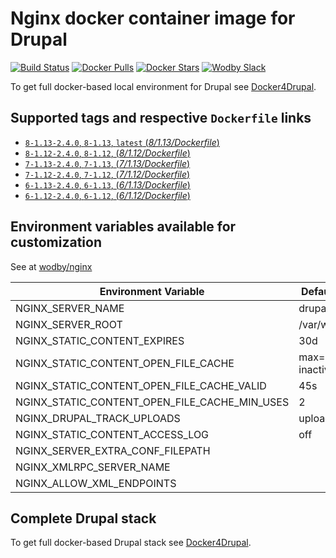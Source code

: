 # Nginx docker container image for Drupal

[![Build Status](https://travis-ci.org/wodby/drupal-nginx.svg?branch=master)](https://travis-ci.org/wodby/drupal-nginx)
[![Docker Pulls](https://img.shields.io/docker/pulls/wodby/drupal-nginx.svg)](https://hub.docker.com/r/wodby/drupal-nginx)
[![Docker Stars](https://img.shields.io/docker/stars/wodby/drupal-nginx.svg)](https://hub.docker.com/r/wodby/drupal-nginx)
[![Wodby Slack](http://slack.wodby.com/badge.svg)](http://slack.wodby.com)

To get full docker-based local environment for Drupal see [Docker4Drupal](http://docker4drupal.org).

## Supported tags and respective `Dockerfile` links

- [`8-1.13-2.4.0`, `8-1.13`, `latest` (*8/1.13/Dockerfile*)](https://github.com/wodby/drupal-nginx/blob/master/8/1.13/Dockerfile)
- [`8-1.12-2.4.0`, `8-1.12`, (*8/1.12/Dockerfile*)](https://github.com/wodby/drupal-nginx/blob/master/8/1.12/Dockerfile)
- [`7-1.13-2.4.0`, `7-1.13`, (*7/1.13/Dockerfile*)](https://github.com/wodby/drupal-nginx/blob/master/7/1.13/Dockerfile)
- [`7-1.12-2.4.0`, `7-1.12`, (*7/1.12/Dockerfile*)](https://github.com/wodby/drupal-nginx/blob/master/7/1.12/Dockerfile)
- [`6-1.13-2.4.0`, `6-1.13`, (*6/1.13/Dockerfile*)](https://github.com/wodby/drupal-nginx/blob/master/6/1.13/Dockerfile)
- [`6-1.12-2.4.0`, `6-1.12`, (*6/1.12/Dockerfile*)](https://github.com/wodby/drupal-nginx/blob/master/6/1.12/Dockerfile)

## Environment variables available for customization

See at [wodby/nginx](https://github.com/wodby/nginx)

| Environment Variable | Default Value | Description |
| -------------------- | ------------- | ----------- |
| NGINX_SERVER_NAME                             | drupal                 | |
| NGINX_SERVER_ROOT                             | /var/www/html          | |
| NGINX_STATIC_CONTENT_EXPIRES                  | 30d                    | |
| NGINX_STATIC_CONTENT_OPEN_FILE_CACHE          | max=3000 inactive=120s | |
| NGINX_STATIC_CONTENT_OPEN_FILE_CACHE_VALID    | 45s                    | |
| NGINX_STATIC_CONTENT_OPEN_FILE_CACHE_MIN_USES | 2                      | |
| NGINX_DRUPAL_TRACK_UPLOADS                    | uploads 60s            | |
| NGINX_STATIC_CONTENT_ACCESS_LOG               | off                    | |
| NGINX_SERVER_EXTRA_CONF_FILEPATH              |                        | |
| NGINX_XMLRPC_SERVER_NAME                      |                        | |
| NGINX_ALLOW_XML_ENDPOINTS                     |                        | |

## Complete Drupal stack

To get full docker-based Drupal stack see [Docker4Drupal](https://github.com/wodby/docker4drupal).
